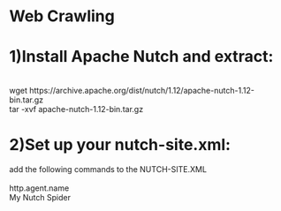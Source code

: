 # Web Crawling

<h1>1)Install Apache Nutch and extract:</h1>
<br>
wget https://archive.apache.org/dist/nutch/1.12/apache-nutch-1.12-bin.tar.gz
<br>
tar -xvf apache-nutch-1.12-bin.tar.gz
<br>
<h1>2)Set up your nutch-site.xml:</h1> add the following commands to the NUTCH-SITE.XML
<br>
<property>
  <br>
 <name>http.agent.name</name>
  <br>
 <value>My Nutch Spider</value>
 <br>
</property>
<br>

